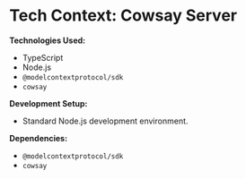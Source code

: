 # Tech Context: Cowsay Server

**Technologies Used:**

*   TypeScript
*   Node.js
*   `@modelcontextprotocol/sdk`
*   `cowsay`

**Development Setup:**

*   Standard Node.js development environment.

**Dependencies:**

*   `@modelcontextprotocol/sdk`
*   `cowsay`
